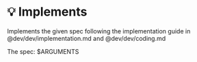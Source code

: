 # 💡 Implements

Implements the given spec following the implementation guide in @dev/dev/implementation.md and @dev/dev/coding.md

The spec: $ARGUMENTS
